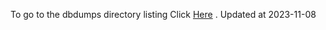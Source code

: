 To go to the dbdumps directory listing Click [Here](https://ipfs.io/ipfs/bafkreig6brzg3toxswreo3h7jyfvfwemug75atqs3q6u23uy55ijwxepxy) . Updated at 2023-11-08